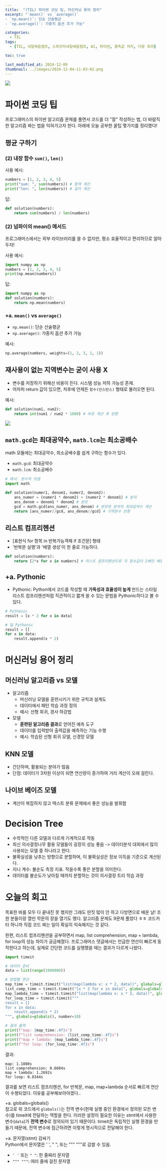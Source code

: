 ```yaml
---
title:  "(TIL) 파이썬 코딩 팁, 머신러닝 용어 정리"
excerpt: "`mean()` vs `average()`
- `np.mean()`: 단순 산술평균
- `np.average()`: 가중치 옵션 추가 가능"

categories:
  - TIL
tags:
  - [TIL, 내일배움캠프, 스파르타내일배움캠프, AI, 파이썬, 결측값 처리, 다항 회귀]

toc: true

last_modified_at: 2024-12-09
thumbnail: ../images/2024-12-04-11-03-02.png
---
```

![](/images/../images/2024-12-04-11-03-02.png)

# 파이썬 코딩 팁
프로그래머스의 파이썬 알고리즘 문제를 풀면서 코드를 더 "잘" 작성하는 법, 더 바람직한 알고리즘 짜는 법을 익혀가고자 한다. 아래에 오늘 공부한 꿀팁 몇가지를 정리했다!

## 평균 구하기
### (2) 내장 함수 `sum()`, `len()`
사용 예시:
```py
numbers = [1, 2, 3, 4, 5]
print("sum: ", sum(numbers)) # 합계 계산
print("len: ", len(numbers)) # 길이 계산
```

답:
```py
def solution(numbers):
    return sum(numbers) / len(numbers)
```

### (2) 넘파이의 mean() 메서드
프로그래머스에서는 외부 라이브러리를 쓸 수 없지만, 평소 효율적이고 편리하므로 알아두자!

사용 예시:   
```py
import numpy as np
numbers = [1, 2, 3, 4, 5]
print(np.mean(numbers))
```

답:
```py
import numpy as np
def solution(numbers):
    return np.mean(numbers)
```

### +a. `mean()` vs `average()`
- `np.mean()`: 단순 산술평균
- `np.average()`: 가중치 옵션 추가 가능

예시:   
```py
np.average(numbers, weights=(1, 2, 3, 1, 1))
```

## 재사용이 없는 지역변수는 굳이 사용 X
- 변수를 저장하기 위해선 비용이 든다. 시스템 성능 저하 가능성 존재.
- 어차피 return 값이 있으면, 차후에 언제든 `함수(인스턴스)` 형태로 불러오면 된다.

예시:
```py
def solution(num1, num2):
    return int(num1 / num2 * 1000) # 바로 계산 후 반환
```
![](/images/../images/2024-12-10-11-36-24.png)

## `math.gcd`는 최대공약수, `math.lcm`는 최소공배수
math 모듈에는 최대공약수, 최소공배수를 쉽게 구하는 함수가 있다.
- `math.gcd`: 최대공약수
- `math.lcm`: 최소공배수

```py
# 예시: 분수의 덧셈
import math

def solution(numer1, denom1, numer2, denom2):
    ans_numer = (numer1 * denom2) + (numer2 * denom1) # 분자
    ans_denom = denom1 * denom2 # 분모
    gcd = math.gcd(ans_numer, ans_denom) # 분모와 분자의 최대공약수 계산
    return [ans_numer//gcd, ans_denom//gcd] # 기약분수 반환
```

## 리스트 컴프리헨션
- [표현식 for 항목 in 반복가능객체 if 조건문] 형태
- '반복문 실행'과 '배열 생성'이 한 줄로 가능하다.

```py
def solution(numbers):
    return [2*x for x in numbers] # 리스트 컴프리헨션으로 각 원소값이 2배인 배열 생성
```

## +a. Pythonic
- Pythonic: Python에서 코드를 작성할 때 **가독성과 효율성이 높게** 만드는 스타일
리스트 컴프리헨션처럼 직관적이고 짧게 쓸 수 있는 문법을 Pythonic하다고 볼 수 있다.

```py
# Pythonic
result = [x * 2 for x in data]

# 덜 Pythonic
result = []
for x in data:
    result.append(x * 2)
```

# 머신러닝 용어 정리
## 머신러닝 알고리즘 vs 모델
- 알고리즘
    - 머신러닝 모델을 훈련시키기 위한 규칙과 설계도
    - 데이터에서 패턴 학습 과정 정의
    - 예시: 선형 회귀, 경사 하강법
- 모델
    - **훈련된 알고리즘 결과**로 얻어진 예측 도구
    - 데이터를 입력받아 출력값을 예측하는 기능 수행
    - 예시: 학습된 선형 회귀 모델, 신경망 모델

## KNN 모델
- 간단하며, 활용되는 분야가 많음
- 단점: 데이터가 3차원 이상이 되면 연산량이 증가하여 거리 계산이 오래 걸린다.

## 나이브 베이즈 모델
- 계산이 복잡하지 않고 텍스트 분류 문제에서 좋은 성능을 발휘함

# Decision Tree
- 수학적인 다른 모델과 다르게 기계적으로 작동
- 최신 의사결정나무 활용 모델들이 굉장히 성능 좋음 -> 데이터분석 대회에서 많이 사용되는 모델 중 하나라고 한다.
- 불확실성을 낮추는 방향으로 분할하며, 이 불확실성은 정보 이득을 기준으로 계산된다. 
- 지니 계수: 불순도 측정 지표. 작을수록 좋은 분할을 의미한다.
- 데이터를 불순도가 낮아질 때까지 분할하는 것이 의사결정 트리 학습 과정

# 오늘의 회고
목표한 바를 모두 다 끝내진 못 했지만 그래도 딴짓 많이 안 하고 다방면으로 배운 날! 조원 분들이랑 열띤 학문의 장을 열기도 했다. 알고리즘 문제도 9문제 풀었다 ㅎㅎ 코드카타 하니까 직접 코드 짜는 일이 확실히 익숙해지는 것 같다.

한편, 리스트 컴프리헨션을 공부하면서 map, list comprehension, map + lambda, for loop의 성능 차이가 궁금해졌다. 프로그래머스 댓글에서는 언급한 연산이 빠르게 동작한다고 하는데, 실제로 간단한 코드를 실행했을 때는 결과가 다르게 나왔다.

```py
import timeit

# 데이터 준비
data = list(range(1000000))

# 방법별 연산
map_time = timeit.timeit("list(map(lambda x: x * 2, data))", globals=globals(), number=10)
list_comp_time = timeit.timeit("[x * 2 for x in data]", globals=globals(), number=10)
map_lambda_time = timeit.timeit("list(map(lambda x: x * 2, data))", globals=globals(), number=10)
for_loop_time = timeit.timeit("""
result = []
for x in data:
    result.append(x * 2)
""", globals=globals(), number=10)

# 결과 출력
print(f"map: {map_time:.4f}s")
print(f"list comprehension: {list_comp_time:.4f}s")
print(f"map + lambda: {map_lambda_time:.4f}s")
print(f"for loop: {for_loop_time:.4f}s")
```

결과:
```
map: 1.1080s
list comprehension: 0.6604s
map + lambda: 1.2692s
for loop: 0.8344s
```
결과를 보면 리스트 컴프리헨션, for 반복문, map, map+lambda 순서로 빠르게 연산이 수행되었다. 이유를 공부해보아야겠다..

+a. globals=globals()   
참고로 위 코드에서 `globals()`는 전역 변수(현재 실행 중인 환경에서 정의된 모든 변수)를 timeit에 전달하는 역할을 한다. 이러한 설정이 필요한 이유는 stmt에서 사용한 변수(`data`)가 **전역 변수**로 정의되어 있기 때문이다. timeit은 독립적인 실행 환경을 만들기 때문에, 전역 변수에 접근하려면 이렇게 명시적으로 전달해야 한다.

+a. 문자열(stmt) 감싸기   
Python에서 문자열은 ' ', " ", 또는 """ """로 감쌀 수 있음.
- `' '` 또는 `" "`: 한 줄짜리 문자열
- `""" """`: 여러 줄에 걸친 문자열
